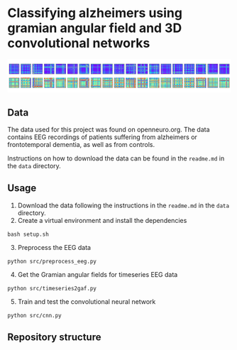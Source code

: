# Classifying alzheimers using gramian angular field and 3D convolutional networks
![gaf_example](data/gaf_sub-001_A.png)
## Data
The data used for this project was found on openneuro.org. The data contains EEG recordings of patients suffering from alzheimers or frontotemporal dementia, as well as from controls. 

Instructions on how to download the data can be found in the `readme.md` in the `data` directory. 

## Usage
1. Download the data following the instructions in the  `readme.md` in the `data` directory. 
2. Create a virtual environment and install the dependencies
```
bash setup.sh
```
3. Preprocess the EEG data
```
python src/preprocess_eeg.py
```
4. Get the Gramian angular fields for timeseries EEG data
```
python src/timeseries2gaf.py
```
5. Train and test the convolutional neural network
```
python src/cnn.py
```

## Repository structure
